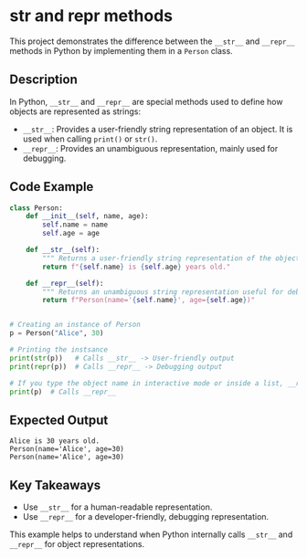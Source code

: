# __str__ and __repr__ methods

This project demonstrates the difference between the `__str__` and `__repr__` methods in Python by implementing them in a `Person` class.

## Description

In Python, `__str__` and `__repr__` are special methods used to define how objects are represented as strings:
- `__str__`: Provides a user-friendly string representation of an object. It is used when calling `print()` or `str()`.
- `__repr__`: Provides an unambiguous representation, mainly used for debugging.

## Code Example

```python
class Person:
    def __init__(self, name, age):
        self.name = name
        self.age = age

    def __str__(self):
        """ Returns a user-friendly string representation of the object. """
        return f"{self.name} is {self.age} years old."

    def __repr__(self):
        """ Returns an unambiguous string representation useful for debugging. """
        return f"Person(name='{self.name}', age={self.age})"


# Creating an instance of Person
p = Person("Alice", 30)

# Printing the instsance
print(str(p))   # Calls __str__ -> User-friendly output
print(repr(p))  # Calls __repr__ -> Debugging output

# If you type the object name in interactive mode or inside a list, __repr__ is used
print(p)  # Calls __repr__
```

## Expected Output

```
Alice is 30 years old.
Person(name='Alice', age=30)
Person(name='Alice', age=30)
```

## Key Takeaways
- Use `__str__` for a human-readable representation.
- Use `__repr__` for a developer-friendly, debugging representation.

This example helps to understand when Python internally calls `__str__` and `__repr__` for object representations.

